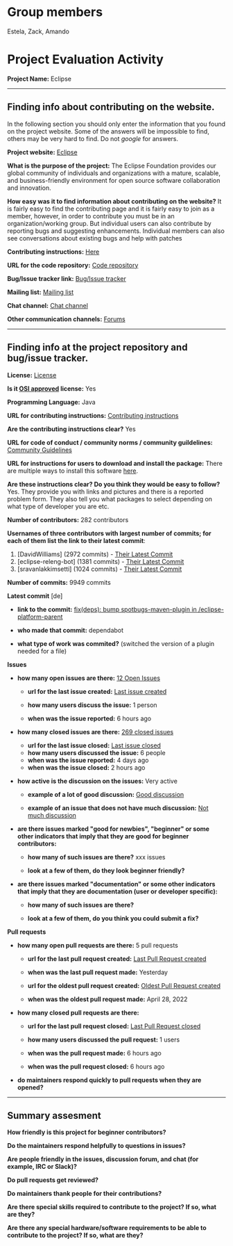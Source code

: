 # Group members
Estela, Zack, Amando

# Project Evaluation Activity



__Project Name:__ Eclipse


---

## Finding info about contributing on the website.

In the following section you should only enter the information that you
found on the project website. Some of the answers will be impossible to find, others
may be very hard to find. Do not _google_ for answers.

__Project website:__ [Eclipse](https://www.eclipse.org/)


__What is the purpose of the project:__ The Eclipse Foundation provides our global community of individuals and organizations with a mature, scalable, and business-friendly environment for open source software collaboration and innovation. 


__How easy was it to find information about contributing on the website?__ It is fairly easy to find the contributing page and it is fairly easy to join as a member, however, in order to contribute you must be in an organization/working group. But individual users can also contribute by reporting bugs and suggesting enhancements. Individual members can also see conversations about existing bugs and help with patches


__Contributing instructions:__ [Here](https://www.eclipse.org/contribute/)

__URL for the code repository:__ [Code repository](https://git.eclipse.org/c/) 

__Bug/Issue tracker link:__ [Bug/Issue tracker](https://bugs.eclipse.org/bugs/buglist.cgi?bug_status=NEW&bug_status=REOPENED&keywords=helpwanted%2C%20&list_id=9664295)

__Mailing list:__ [Mailing list](https://accounts.eclipse.org/mailing-list)

__Chat channel:__ [Chat channel](https://bugs.eclipse.org/bugs/)

__Other communication channels:__ [Forums](https://www.eclipse.org/forums/)


---

## Finding info at the project repository and bug/issue tracker.

__License:__ [License](https://www.eclipse.org/legal/termsofuse.php)

__Is it [OSI approved](https://opensource.org/licenses/alphabetical) license:__ Yes

__Programming Language:__ Java

__URL for contributing instructions:__ [Contributing instructions](https://www.eclipse.org/contribute/)

__Are the contributing instructions clear?__ Yes 


__URL for code of conduct / community norms / community guildelines:__ [Community Guidelines](https://www.eclipse.org/org/documents/Community_Code_of_Conduct.php)

__URL for instructions for users to download and install the package:__ There are multiple ways to install this software [here](https://www.eclipse.org/downloads/packages/index.php). 


__Are these instructions clear? Do you think they would be easy to follow?__ Yes. They provide you with links and pictures and there is a reported problem form. They also tell you what packages to select depending on what type of developer you are etc.


__Number of contributors:__ 282 contributors


__Usernames of three contributors with largest number of commits; for
each of them list the link to their latest commit__:

1. [DavidWilliams] (2972 commits) - [Their Latest Commit](https://github.com/eclipse-platform/eclipse.platform.releng.aggregator/commit/e9449115e593b545d8e94b778255f4919a790b67)
2. [eclipse-releng-bot] (1381 commits) - [Their Latest Commit](https://github.com/eclipse-platform/eclipse.platform.releng.aggregator/commit/1f30cc1b8a4e5e6ce43488e6441f6a67eb24ec84)
3. [sravanlakkimsetti] (1024 commits) - [Their Latest Commit](https://github.com/eclipse-platform/eclipse.platform.releng.aggregator/commit/05e57115d8ac0847c160a9ed499493b271b5fe21)


__Number of commits:__ 9949 commits

__Latest commit__ [de] 

- __link to the commit:__ [fix(deps): bump spotbugs-maven-plugin in /eclipse-platform-parent ](https://github.com/eclipse-platform/eclipse.platform.releng.aggregator/commit/efe2e6c63ad53f2cde38e584ec490501a8065b65)

- __who made that commit:__ dependabot

- __what type of work was commited?__ (switched the version of a plugin needed for a file)


__Issues__

- __how many open issues are there:__ [12 Open Issues](https://github.com/eclipse-platform/eclipse.platform.releng.aggregator/issues)

    - __url for the last issue created:__ [Last issue created](https://github.com/eclipse-platform/eclipse.platform.releng.aggregator/issues/901)

    - __how many users discuss the issue:__ 1 person
    
    - __when was the issue reported:__ 6 hours ago
    

- __how many closed issues are there:__ [269 closed issues](https://github.com/eclipse-platform/eclipse.platform.releng.aggregator/issues?q=is%3Aissue+is%3Aclosed)
    - __url for the last issue closed:__ [Last issue closed](https://github.com/eclipse-platform/eclipse.platform.releng.aggregator/issues/892)
    - __how many users discussed the issue:__ 6 people
    - __when was the issue reported:__ 4 days ago
    - __when was the issue closed:__ 2 hours ago

- __how active is the discussion on the issues:__ Very active

    - __example of a lot of good discussion:__ [Good discussion](https://github.com/eclipse-platform/eclipse.platform.releng.aggregator/issues/892)
    
    - __example of an issue that does not have much discussion:__ [Not much discussion](https://github.com/eclipse-platform/eclipse.platform.releng.aggregator/issues/743)



- __are there issues marked "good for newbies", "beginner" or some other indicators that imply that they are good for beginner contributors:__ 

    - __how many of such issues are there?__ xxx issues
    
    - __look at a few of them, do they look beginner friendly?__ 



- __are there issues marked "documentation" or some other indicators that imply that they are documentation (user or developer specific):__ 

    - __how many of such issues are there?__ 
    
    - __look at a few of them, do you think you could submit a fix?__ 



__Pull requests__

- __how many open pull requests are there:__ 5 pull requests

    - __url for the last pull request created:__ [Last Pull Request created](https://github.com/eclipse-platform/eclipse.platform.releng.aggregator/pull/897)
    
    - __when was the last pull request made:__ Yesterday

    - __url for the oldest pull request created:__ [Oldest Pull Request created](https://github.com/eclipse-platform/eclipse.platform.releng.aggregator/pull/239)
    
    - __when was the oldest pull request made:__ April 28, 2022

- __how many closed pull requests are there:__ 

    - __url for the last pull request closed:__ [Last Pull Request closed](https://github.com/eclipse-platform/eclipse.platform.releng.aggregator/pull/899)
    
    - __how many users discussed the pull request:__ 1 users
    
    - __when was the pull request made:__  6 hours ago
    
    - __when was the pull request closed:__ 6 hours ago
    

- __do maintainers respond quickly to pull requests when they are opened?__ 





---


## Summary assesment
__How friendly is this project for beginner contributors?__




__Do the maintainers respond helpfully to questions in issues?__



__Are people friendly in the issues, discussion forum, and chat (for example, IRC or Slack)?__




__Do pull requests get reviewed?__



__Do maintainers thank people for their contributions?__



__Are there special skills required to contribute to the project? If so, what are they?__



__Are there any special hardware/software requirements to be able to contribute to the project? If so, what are they?__

